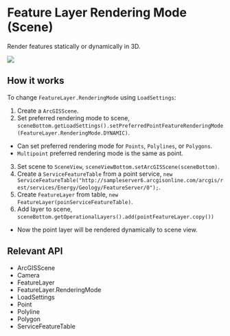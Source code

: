 # Feature Layer Rendering Mode (Scene)

Render features statically or dynamically in 3D.

<img src="FeatureLayerRenderingModeScene.gif"/>

## How it works

To change `FeatureLayer.RenderingMode` using `LoadSettings`:


  1. Create a `ArcGISScene`.
  2. Set preferred rendering mode to scene, `sceneBottom.getLoadSettings().setPreferredPointFeatureRenderingMode(FeatureLayer.RenderingMode.DYNAMIC)`.
  
  * Can set preferred rendering mode for `Points`, `Polylines`, or `Polygons`.
  * `Multipoint` preferred rendering mode is the same as point.
  3. Set scene to `SceneView`, `sceneViewBottom.setArcGISScene(sceneBottom)`.
  4. Create a `ServiceFeatureTable` from a point service, `new ServiceFeatureTable("http://sampleserver6.arcgisonline.com/arcgis/rest/services/Energy/Geology/FeatureServer/0");`.
  5. Create `FeatureLayer` from table, `new FeatureLayer(poinServiceFeatureTable)`.
  6. Add layer to scene, `sceneBottom.getOperationalLayers().add(pointFeatureLayer.copy())`
  
  * Now the point layer will be rendered dynamically to scene view.


## Relevant API


  * ArcGISScene
  * Camera
  * FeatureLayer
  * FeatureLayer.RenderingMode
  * LoadSettings
  * Point
  * Polyline
  * Polygon
  * ServiceFeatureTable



